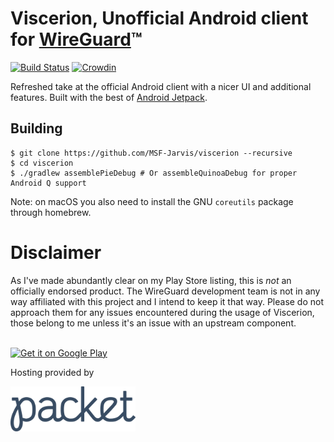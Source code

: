 # Viscerion, Unofficial Android client for [WireGuard](https://www.wireguard.com/)™️

[![Build Status](https://build.msfjarvis.website/api/badges/MSF-Jarvis/viscerion/status.svg)](https://build.msfjarvis.website/MSF-Jarvis/viscerion) [![Crowdin](https://d322cqt584bo4o.cloudfront.net/viscerion/localized.svg)](https://crowdin.com/project/viscerion)

Refreshed take at the official Android client with a nicer UI and additional features. Built with the best of [Android Jetpack](https://developer.android.com/jetpack/).

## Building

```
$ git clone https://github.com/MSF-Jarvis/viscerion --recursive
$ cd viscerion
$ ./gradlew assemblePieDebug # Or assembleQuinoaDebug for proper Android Q support
```

Note: on macOS you also need to install the GNU `coreutils` package through homebrew.

# Disclaimer
As I've made abundantly clear on my Play Store listing, this is *not* an officially endorsed product. The WireGuard development team is not in any way affiliated with this project and I intend to keep it that way. Please do not approach them for any issues encountered during the usage of Viscerion, those belong to me unless it's an issue with an upstream component.

<br />
<a href='https://play.google.com/store/apps/details?id=me.msfjarvis.viscerion&utm_source=GitHub&pcampaignid=MKT-Other-global-all-co-prtnr-py-PartBadge-Mar2515-1'><img alt='Get it on Google Play' src='https://play.google.com/intl/en_us/badges/images/generic/en_badge_web_generic.png' width="200px"/></a>

Hosting provided by

<a href='https://www.packet.net'><img alt='Packet' src='.github/Packet_logo_color.png' width='200px'/></a>
